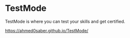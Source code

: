# TestMode

TestMode is where you can test your skills and get certified.

https://ahmed0saber.github.io/TestMode/
